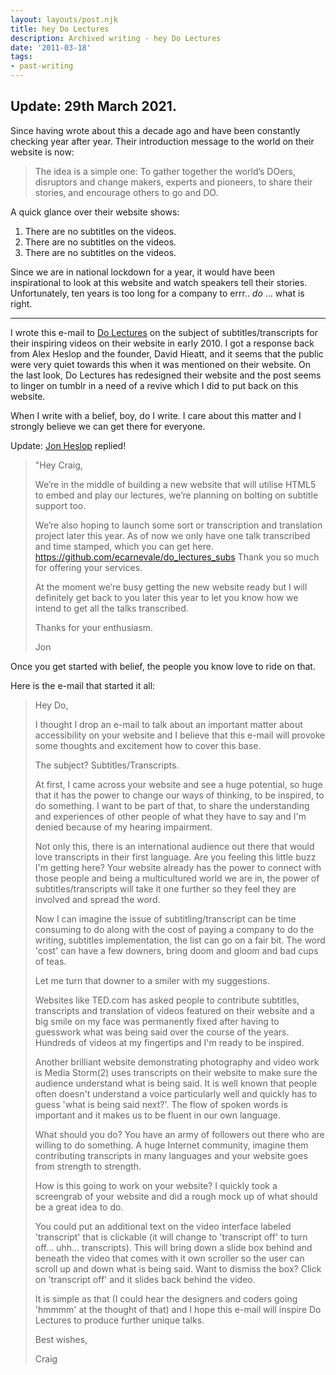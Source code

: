 ```yaml
---
layout: layouts/post.njk
title: hey Do Lectures
description: Archived writing - hey Do Lectures
date: '2011-03-18'
tags:
- past-writing
---
```


## Update: 29th March 2021.

Since having wrote about this a decade ago and have been constantly checking year after year. Their introduction message to the world on their website is now:

> The idea is a simple one: To gather together the world’s DOers, disruptors and change makers, experts and pioneers, to share their stories, and encourage others to go and DO.

A quick glance over their website shows:

1) There are no subtitles on the videos.
2) There are no subtitles on the videos.
3) There are no subtitles on the videos.

Since we are in national lockdown for a year, it would have been inspirational to look at this website and watch speakers tell their stories. Unfortunately, ten years is too long for a company to errr.. _do_ ... what is right.

---

I wrote this e-mail to <a href="http://www.dolectures.com/">Do Lectures</a> on the subject of subtitles/transcripts for their inspiring videos on their website in early 2010. I got a response back from Alex Heslop and the founder, David Hieatt, and it seems that the public were very quiet towards this when it was mentioned on their website. On the last look, Do Lectures has redesigned their website and the post seems to linger on tumblr in a need of a revive which I did to put back on this website.

When I write with a belief, boy, do I write. I care about this matter and I strongly believe we can get there for everyone.

Update: <a href="http://www.jonheslop.com/">Jon Heslop</a> replied!

> "Hey Craig,
>
> We’re in the middle of building a new website that will utilise HTML5 to embed and play our lectures, we’re planning on bolting on subtitle support too.
>
> We’re also hoping to launch some sort or transcription and translation project later this year.
> As of now we only have one talk transcribed and time stamped, which you can get here. <a href="https://github.com/ecarnevale/do_lectures_subs">https://github.com/ecarnevale/do_lectures_subs</a>
> Thank you so much for offering your services.
>
> At the moment we’re busy getting the new website ready but I will definitely get back to you later this year to let you know how we intend to get all the talks transcribed.
>
> Thanks for your enthusiasm.
>
> Jon

Once you get started with belief, the people you know love to ride on that.

Here is the e-mail that started it all:

> Hey Do,
>
> I thought I drop an e-mail to talk about an important matter about accessibility on your website and I believe that this e-mail will provoke some thoughts and excitement how to cover this base.
>
> The subject? Subtitles/Transcripts.
>
> At first, I came across your website and see a huge potential, so huge that it has the power to change our ways of thinking, to be inspired, to do something. I want to be part of that, to share the understanding and experiences of other people of what they have to say and I'm denied because of my hearing impairment.
>
> Not only this, there is an international audience out there that would love transcripts in their first language. Are you feeling this little buzz I'm getting here? Your website already has the power to connect with those people and being a multicultured world we are in, the power of subtitles/transcripts will take it one further so they feel they are involved and spread the word.
>
> Now I can imagine the issue of subtitling/transcript can be time consuming to do along with the cost of paying a company to do the writing, subtitles implementation, the list can go on a fair bit. The word 'cost' can have a few downers, bring doom and gloom and bad cups of teas.
>
> Let me turn that downer to a smiler with my suggestions.
>
> Websites like TED.com has asked people to contribute subtitles, transcripts and translation of videos featured on their website and a big smile on my face was permanently fixed after having to guesswork what was being said over the course of the years. Hundreds of videos at my fingertips and I'm ready to be inspired.
>
> Another brilliant website demonstrating photography and video work is Media Storm(2) uses transcripts on their website to make sure the audience understand what is being said. It is well known that people often doesn't understand a voice particularly well and quickly has to guess 'what is being said next?'. The flow of spoken words is important and it makes us to be fluent in our own language.
>
> What should you do? You have an army of followers out there who are willing to do something. A huge Internet community, imagine them contributing transcripts in many languages and your website goes from strength to strength.
>
> How is this going to work on your website? I quickly took a screengrab of your website and did a rough mock up of what should be a great idea to do.
>
> You could put an additional text on the video interface labeled 'transcript' that is clickable (it will change to 'transcript off' to turn off... uhh... transcripts). This will bring down a slide box behind and beneath the video that comes with it own scroller so the user can scroll up and down what is being said. Want to dismiss the box? Click on 'transcript off' and it slides back behind the video.
>
> It is simple as that (I could hear the designers and coders going 'hmmmm' at the thought of that) and I hope this e-mail will inspire Do Lectures to produce further unique talks.
>
> Best wishes,
>
> Craig

